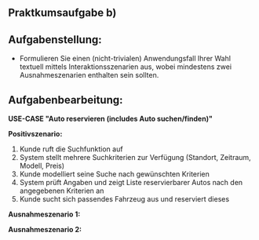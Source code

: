 ## **Praktkumsaufgabe b)**

## **Aufgabenstellung:**
* Formulieren Sie einen (nicht-trivialen) Anwendungsfall Ihrer Wahl textuell mittels Interaktionsszenarien aus, wobei mindestens zwei Ausnahmeszenarien enthalten sein sollten.

 
## **Aufgabenbearbeitung:**

__USE-CASE "Auto reservieren (includes Auto suchen/finden)"__

__Positivszenario:__

1. Kunde ruft die Suchfunktion auf 
2. System stellt mehrere Suchkriterien zur Verfügung (Standort, Zeitraum, Modell, Preis)
3. Kunde modelliert seine Suche nach gewünschten Kriterien
4. System prüft Angaben und zeigt Liste reservierbarer Autos nach den angegebenen Kriterien an
5. Kunde sucht sich passendes Fahrzeug aus und reserviert dieses

__Ausnahmeszenario 1:__



__Ausnahmeszenario 2:__







